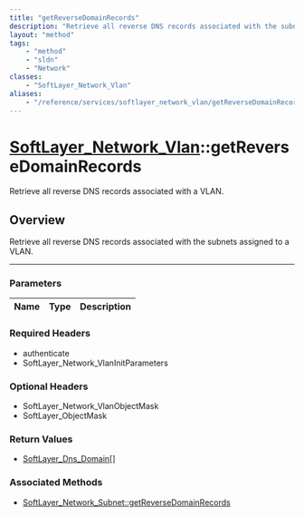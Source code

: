 ```yaml
---
title: "getReverseDomainRecords"
description: "Retrieve all reverse DNS records associated with the subnets assigned to a VLAN."
layout: "method"
tags:
    - "method"
    - "sldn"
    - "Network"
classes:
    - "SoftLayer_Network_Vlan"
aliases:
    - "/reference/services/softlayer_network_vlan/getReverseDomainRecords"
---
```

# [SoftLayer_Network_Vlan](/reference/services/SoftLayer_Network_Vlan)::getReverseDomainRecords

Retrieve all reverse DNS records associated with a VLAN.


## Overview 
Retrieve all reverse DNS records associated with the subnets assigned to a VLAN. 

-----

### Parameters 
|Name | Type | Description |
| --- | --- | --- |


### Required Headers
* authenticate
* SoftLayer_Network_VlanInitParameters


### Optional Headers
* SoftLayer_Network_VlanObjectMask
* SoftLayer_ObjectMask

### Return Values
* <a href='/reference/datatypes/SoftLayer_Dns_Domain'>SoftLayer_Dns_Domain[] </a>


### Associated Methods

*  [SoftLayer_Network_Subnet::getReverseDomainRecords](/reference/services/SoftLayer_Network_Subnet/getReverseDomainRecords )




